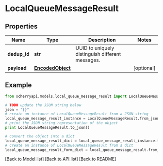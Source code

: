 # LocalQueueMessageResult


## Properties
Name | Type | Description | Notes
------------ | ------------- | ------------- | -------------
**dedup_id** | **str** | UUID to uniquely distinguish different messages. | 
**payload** | [**EncodedObject**](EncodedObject.md) |  | [optional] 

## Example

```python
from xcherryapi.models.local_queue_message_result import LocalQueueMessageResult

# TODO update the JSON string below
json = "{}"
# create an instance of LocalQueueMessageResult from a JSON string
local_queue_message_result_instance = LocalQueueMessageResult.from_json(json)
# print the JSON string representation of the object
print LocalQueueMessageResult.to_json()

# convert the object into a dict
local_queue_message_result_dict = local_queue_message_result_instance.to_dict()
# create an instance of LocalQueueMessageResult from a dict
local_queue_message_result_form_dict = local_queue_message_result.from_dict(local_queue_message_result_dict)
```
[[Back to Model list]](../README.md#documentation-for-models) [[Back to API list]](../README.md#documentation-for-api-endpoints) [[Back to README]](../README.md)



